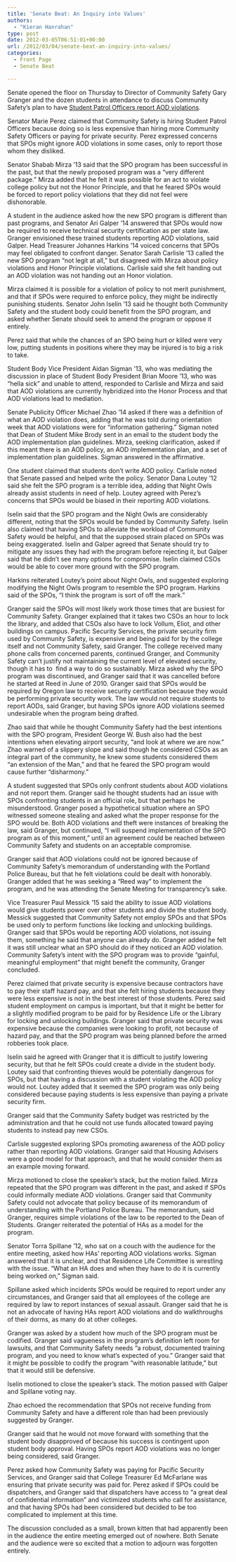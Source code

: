 ```yaml
---
title: 'Senate Beat: An Inquiry into Values'
authors: 
  - "Kieran Hanrahan"
type: post
date: 2012-03-05T06:51:01+00:00
url: /2012/03/04/senate-beat-an-inquiry-into-values/
categories:
  - Front Page
  - Senate Beat

---
```

Senate opened the floor on Thursday to Director of Community Safety Gary Granger and the dozen students in attendance to discuss Community Safety’s plan to have [Student Patrol Officers report AOD violations][1].

Senator Marie Perez claimed that Community Safety is hiring Student Patrol Officers because doing so is less expensive than hiring more Community Safety Officers or paying for private security. Perez expressed concerns that SPOs might ignore AOD violations in some cases, only to report those whom they disliked.

Senator Shabab Mirza ’13 said that the SPO program has been successful in the past, but that the newly proposed program was a “very different package.” Mirza added that he felt it was possible for an act to violate college policy but not the Honor Principle, and that he feared SPOs would be forced to report policy violations that they did not feel were dishonorable.

A student in the audience asked how the new SPO program is different than past programs, and Senator Ari Galper ’14 answered that SPOs would now be required to receive technical security certification as per state law. Granger envisioned these trained students reporting AOD violations, said Galper. Head Treasurer Johannes Harkins ’14 voiced concerns that SPOs may feel obligated to confront danger. Senator Sarah Carlisle ’13 called the new SPO program “not legit at all,” but disagreed with Mirza about policy violations and Honor Principle violations. Carlisle said she felt handing out an AOD violation was not handing out an Honor violation.

Mirza claimed it is possible for a violation of policy to not merit punishment, and that if SPOs were required to enforce policy, they might be indirectly punishing students. Senator John Iselin ’13 said he thought both Community Safety and the student body could benefit from the SPO program, and asked whether Senate should seek to amend the program or oppose it entirely.

Perez said that while the chances of an SPO being hurt or killed were very low, putting students in positions where they may be injured is to big a risk to take.

Student Body Vice President Aidan Sigman ’13, who was mediating the discussion in place of Student Body President Brian Moore ’13, who was “hella sick” and unable to attend, responded to Carlisle and Mirza and said that AOD violations are currently hybridized into the Honor Process and that AOD violations lead to mediation.

Senate Publicity Officer Michael Zhao ’14 asked if there was a definition of what an AOD violation does, adding that he was told during orientation week that AOD violations were for “information gathering.” Sigman noted that Dean of Student Mike Brody sent in an email to the student body the AOD implementation plan guidelines. Mirza, seeking clarification, asked if this meant there is an AOD policy, an AOD implementation plan, and a set of implementation plan guidelines. Sigman answered in the affirmative.

One student claimed that students don’t write AOD policy. Carlisle noted that Senate passed and helped write the policy. Senator Dana Loutey ’12 said she felt the SPO program is a terrible idea, adding that Night Owls already assist students in need of help. Loutey agreed with Perez’s concerns that SPOs would be biased in their reporting AOD violations.

Iselin said that the SPO program and the Night Owls are considerably different, noting that the SPOs would be funded by Community Safety. Iselin also claimed that having SPOs to alleviate the workload of Community Safety would be helpful, and that the supposed strain placed on SPOs was being exaggerated. Iselin and Galper agreed that Senate should try to mitigate any issues they had with the program before rejecting it, but Galper said that he didn’t see many options for compromise. Iselin claimed CSOs would be able to cover more ground with the SPO program.

Harkins reiterated Loutey’s point about Night Owls, and suggested exploring modifying the Night Owls program to resemble the SPO program. Harkins said of the SPOs, “I think the program is sort of off the mark.”

Granger said the SPOs will most likely work those times that are busiest for Community Safety. Granger explained that it takes two CSOs an hour to lock the library, and added that CSOs also have to lock Vollum, Eliot, and other buildings on campus. Pacific Security Services, the private security firm used by Community Safety, is expensive and being paid for by the college itself and not Community Safety, said Granger. The college received many phone calls from concerned parents, continued Granger, and Community Safety can’t justify not maintaining the current level of elevated security, though it has to  find a way to do so sustainably. Mirza asked why the SPO program was discontinued, and Granger said that it was cancelled before he started at Reed in June of 2010. Granger said that SPOs would be required by Oregon law to receive security certification because they would be performing private security work. The law would not require students to report AODs, said Granger, but having SPOs ignore AOD violations seemed undesirable when the program being drafted.

Zhao said that while he thought Community Safety had the best intentions with the SPO program, President George W. Bush also had the best intentions when elevating airport security, “and look at where we are now.” Zhao warned of a slippery slope and said though he considered CSOs as an integral part of the community, he knew some students considered them “an extension of the Man,” and that he feared the SPO program would cause further “disharmony.”

A student suggested that SPOs only confront students about AOD violations and not report them. Granger said he thought students had an issue with SPOs confronting students in an official role, but that perhaps he misunderstood. Granger posed a hypothetical situation where an SPO witnessed someone stealing and asked what the proper response for the SPO would be. Both AOD violations and theft were instances of breaking the law, said Granger, but continued, “I will suspend implementation of the SPO program as of this moment,” until an agreement could be reached between Community Safety and students on an acceptable compromise.

Granger said that AOD violations could not be ignored because of Community Safety’s memorandum of understanding with the Portland Police Bureau, but that he felt violations could be dealt with honorably. Granger added that he was seeking a “Reed way” to implement the program, and he was attending the Senate Meeting for transparency’s sake.

Vice Treasurer Paul Messick ’15 said the ability to issue AOD violations would give students power over other students and divide the student body. Messick suggested that Community Safety not employ SPOs and that SPOs be used only to perform functions like locking and unlocking buildings. Granger said that SPOs would be reporting AOD violations, not issuing them, something he said that anyone can already do. Granger added he felt it was still unclear what an SPO should do if they noticed an AOD violation. Community Safety’s intent with the SPO program was to provide “gainful, meaningful employment” that might benefit the community, Granger concluded.

Perez claimed that private security is expensive because contractors have to pay their staff hazard pay, and that she felt hiring students because they were less expensive is not in the best interest of those students. Perez said student employment on campus is important, but that it might be better for a slightly modified program to be paid for by Residence Life or the Library for locking and unlocking buildings. Granger said that private security was expensive because the companies were looking to profit, not because of hazard pay, and that the SPO program was being planned before the armed robberies took place.

Iselin said he agreed with Granger that it is difficult to justify lowering security, but that he felt SPOs could create a divide in the student body. Loutey said that confronting thieves would be potentially dangerous for SPOs, but that having a discussion with a student violating the AOD policy would not. Loutey added that it seemed the SPO program was only being considered because paying students is less expensive than paying a private security firm.

Granger said that the Community Safety budget was restricted by the administration and that he could not use funds allocated toward paying students to instead pay new CSOs.

Carlisle suggested exploring SPOs promoting awareness of the AOD policy rather than reporting AOD violations. Granger said that Housing Advisers were a good model for that approach, and that he would consider them as an example moving forward.

Mirza motioned to close the speaker’s stack, but the motion failed. Mirza repeated that the SPO program was different in the past, and asked if SPOs could informally mediate AOD violations. Granger said that Community Safety could not advocate that policy because of its memorandum of understanding with the Portland Police Bureau. The memorandum, said Granger, requires simple violations of the law to be reported to the Dean of Students. Granger reiterated the potential of HAs as a model for the program.

Senator Torra Spillane ’12, who sat on a couch with the audience for the entire meeting, asked how HAs’ reporting AOD violations works. Sigman answered that it is unclear, and that Residence Life Committee is wrestling with the issue. “What an HA does and when they have to do it is currently being worked on,” Sigman said.

Spillane asked which incidents SPOs would be required to report under any circumstances, and Granger said that all employees of the college are required by law to report instances of sexual assault. Granger said that he is not an advocate of having HAs report AOD violations and do walkthroughs of their dorms, as many do at other colleges.

Granger was asked by a student how much of the SPO program must be codified. Granger said vagueness in the program’s definition left room for lawsuits, and that Community Safety needs “a robust, documented training program, and you need to know what’s expected of you.” Granger said that it might be possible to codify the program “with reasonable latitude,” but that it would still be defensive.

Iselin motioned to close the speaker’s stack. The motion passed with Galper and Spillane voting nay.

Zhao echoed the recommendation that SPOs not receive funding from Community Safety and have a different role than had been previously suggested by Granger.

Granger said that he would not move forward with something that the student body disapproved of because his success is contingent upon student body approval. Having SPOs report AOD violations was no longer being considered, said Granger.

Perez asked how Community Safety was paying for Pacific Security Services, and Granger said that College Treasurer Ed McFarlane was ensuring that private security was paid for. Perez asked if SPOs could be dispatchers, and Granger said that dispatchers have access to “a great deal of confidential information” and victimized students who call for assistance, and that having SPOs had been considered but decided to be too complicated to implement at this time.

The discussion concluded as a small, brown kitten that had apparently been in the audience the entire meeting emerged out of nowhere. Both Senate and the audience were so excited that a motion to adjourn was forgotten entirely.

 [1]: http://www.reedquest.org/2012/02/student-patrol-officers-to-report-aod-violations/ "Student Patrol Officers to Report AOD Violations"